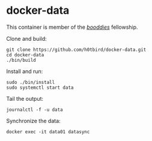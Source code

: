 # docker-data

This container is member of the [*booddies*](https://github.com/h0tbird/booddies) fellowship.

Clone and build:
```
git clone https://github.com/h0tbird/docker-data.git
cd docker-data
./bin/build
```

Install and run:
```
sudo ./bin/install
sudo systemctl start data
```

Tail the output:
```
journalctl -f -u data
```

Synchronize the data:
```
docker exec -it data01 datasync
```
